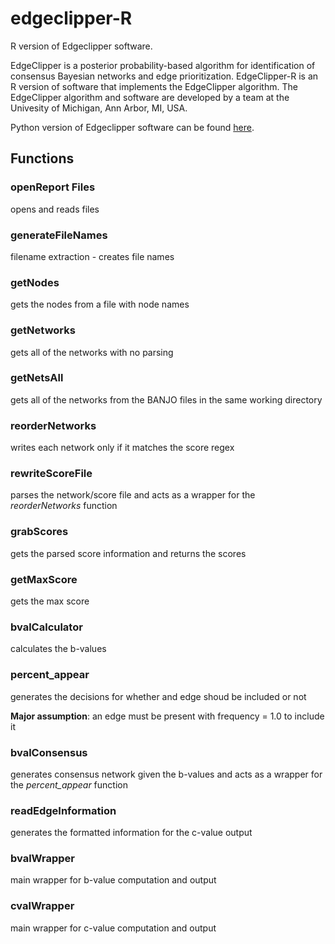 # edgeclipper-R
R version of Edgeclipper software. 

EdgeClipper is a posterior probability-based algorithm for identification of consensus Bayesian networks and edge prioritization. EdgeClipper-R is an R version of software that implements the EdgeClipper algorithm. The EdgeClipper algorithm and software are developed by a team at the Univesity of Michigan, Ann Arbor, MI, USA. 

Python version of Edgeclipper software can be found [here][1]. 

## Functions

### openReport Files

opens and reads files

### generateFileNames

filename extraction - creates file names

### getNodes

gets the nodes from a file with node names 

### getNetworks

gets all of the networks with no parsing

### getNetsAll

gets all of the networks from the BANJO files in the same working directory

### reorderNetworks

writes each network only if it matches the score regex

### rewriteScoreFile

parses the network/score file and acts as a wrapper for the *reorderNetworks* function

### grabScores

gets the parsed score information and returns the scores

### getMaxScore

gets the max score

### bvalCalculator

calculates the b-values

### percent_appear

generates the decisions for whether and edge shoud be included or not

**Major assumption**: an edge must be present with frequency = 1.0 to include it

### bvalConsensus

generates consensus network given the b-values and acts as a wrapper for the *percent_appear* function

### readEdgeInformation

generates the formatted information for the c-value output

### bvalWrapper

main wrapper for b-value computation and output

### cvalWrapper

main wrapper for c-value computation and output


[1]: https://github.com/drhodges/pyclipper
